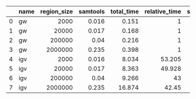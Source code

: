 |    | name   |   region_size |   samtools |   total_time |   relative_time |   start_time |   render |   relative_render_time |   total_mem |   start_mem |   relative_mem |
|---:|:-------|--------------:|-----------:|-------------:|----------------:|-------------:|---------:|-----------------------:|------------:|------------:|---------------:|
|  0 | gw     |          2000 |      0.016 |        0.151 |           1     |         0.13 |    0.021 |                 1      |       0.122 |       0.121 |          1     |
|  1 | gw     |         20000 |      0.017 |        0.168 |           1     |         0.13 |    0.038 |                 1      |       0.124 |       0.121 |          1     |
|  2 | gw     |        200000 |      0.04  |        0.216 |           1     |         0.13 |    0.086 |                 1      |       0.128 |       0.121 |          1     |
|  3 | gw     |       2000000 |      0.235 |        0.398 |           1     |         0.13 |    0.268 |                 1      |       0.139 |       0.121 |          1     |
|  4 | igv    |          2000 |      0.016 |        8.034 |          53.205 |         7.69 |    0.344 |                16.381  |       0.397 |       0.336 |          3.254 |
|  5 | igv    |         20000 |      0.017 |        8.363 |          49.928 |         7.69 |    0.673 |                17.7105 |       0.497 |       0.336 |          3.993 |
|  6 | igv    |        200000 |      0.04  |        9.266 |          43     |         7.69 |    1.576 |                18.3256 |       0.813 |       0.336 |          6.366 |
|  7 | igv    |       2000000 |      0.235 |       16.874 |          42.45  |         7.69 |    9.184 |                34.2687 |       3.251 |       0.336 |         23.358 |